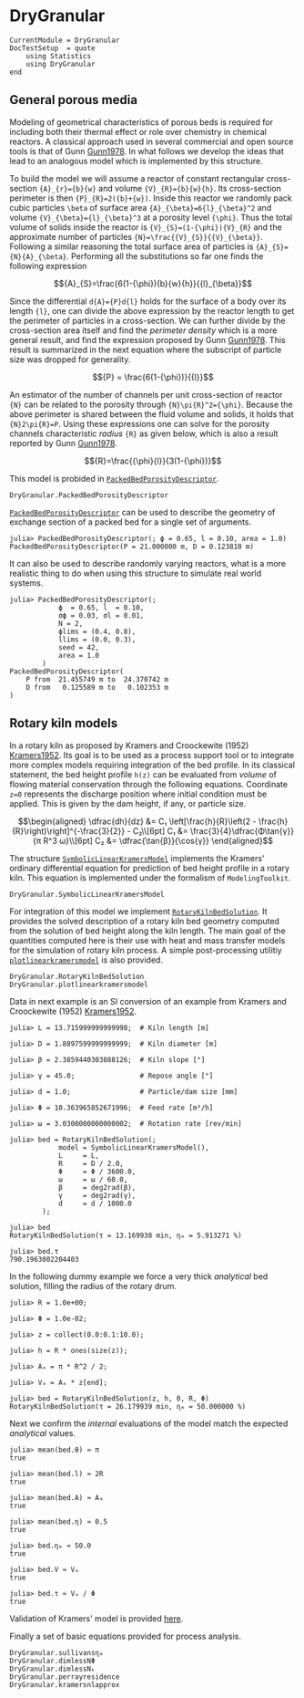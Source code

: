 # DryGranular

```@meta
CurrentModule = DryGranular
DocTestSetup  = quote
    using Statistics
    using DryGranular
end
```

## General porous media

Modeling of geometrical characteristics of porous beds is required for including
both their thermal effect or role over chemistry in chemical reactors. A
classical approach used in several commercial and open source tools is that of
Gunn [Gunn1978](@cite). In what follows we develop the ideas that lead to an
analogous model which is implemented by this structure.

To build the model we will assume a reactor of constant rectangular
cross-section ``{A}_{r}={b}{w}`` and volume ``{V}_{R}={b}{w}{h}``. Its
cross-section perimeter is then ``{P}_{R}=2({b}+{w})``. Inside this reactor we
randomly pack cubic particles ``\beta`` of surface area
``{A}_{\beta}=6{l}_{\beta}^2`` and volume ``{V}_{\beta}={l}_{\beta}^3`` at a
porosity level ``{\phi}``. Thus the total volume of solids inside the reactor is
``{V}_{S}=(1-{\phi}){V}_{R}`` and the approximate number of particles
``{N}=\frac{{V}_{S}}{{V}_{\beta}}``. Following a similar reasoning the total
surface area of particles is ``{A}_{S}={N}{A}_{\beta}``. Performing all the
substitutions so far one finds the following expression

```math
{A}_{S}=\frac{6(1-{\phi}){b}{w}{h}}{{l}_{\beta}}
```

Since the differential ``d{A}={P}d{l}`` holds for the surface of a body over its
length ``{l}``, one can divide the above expression by the reactor length to get
the perimeter of particles in a cross-section. We can further divide by the
cross-section area itself and find the *perimeter density* which is a more
general result, and find the expression proposed by Gunn [Gunn1978](@cite). This
result is summarized in the next equation where the subscript of particle size
was dropped for generality.

```math
{P} = \frac{6(1-{\phi})}{{l}}
```

An estimator of the number of channels per unit cross-section of reactor ``{N}``
can be related to the porosity through ``{N}\pi{R}^2={\phi}``. Because the above
perimeter is shared between the fluid volume and solids, it holds that
``{N}2\pi{R}=P``. Using these expressions one can solve for the porosity
channels characteristic *radius* ``{R}`` as given below, which is also a result
reported by Gunn [Gunn1978](@cite).

```math
{R}=\frac{{\phi}{l}}{3(1-{\phi})}
```

This model is probided in [`PackedBedPorosityDescriptor`](@ref).

```@docs
DryGranular.PackedBedPorosityDescriptor
```

[`PackedBedPorosityDescriptor`](@ref) can be used to describe the geometry of
exchange section of a packed bed for a single set of arguments.

```jldoctest
julia> PackedBedPorosityDescriptor(; ϕ = 0.65, l = 0.10, area = 1.0)
PackedBedPorosityDescriptor(P = 21.000000 m, D = 0.123810 m)
```

It can also be used to describe randomly varying reactors, what is a more
realistic thing to do when using this structure to simulate real world systems.

```jldoctest
julia> PackedBedPorosityDescriptor(;
            ϕ  = 0.65, l  = 0.10,
            σϕ = 0.03, σl = 0.01,
            N = 2,
            ϕlims = (0.4, 0.8),
            llims = (0.0, 0.3),
            seed = 42,
            area = 1.0
        )
PackedBedPorosityDescriptor(
    P from  21.455749 m to  24.370742 m
    D from   0.125589 m to   0.102353 m
)
```

## Rotary kiln models

In a rotary kiln as proposed by Kramers and Croockewite (1952)
[Kramers1952](@cite). Its goal is to be used as a process support tool or to
integrate more complex models requiring integration of the bed profile. In its
classical statement, the bed height profile ``h(z)`` can be evaluated from
*volume* of flowing material conservation through the following equations.
Coordinate ``z=0`` represents the discharge position where initial condition
must be applied. This is given by the dam height, if any, or particle size.

```math
\begin{aligned}
\dfrac{dh}{dz} &= C₁ \left[\frac{h}{R}\left(2 - \frac{h}{R}\right)\right]^{-\frac{3}{2}} - C₂\\[6pt]
C₁             &= \frac{3}{4}\dfrac{Φ\tan{γ}}{π R^3 ω}\\[6pt]
C₂             &= \dfrac{\tan{β}}{\cos{γ}}
\end{aligned}
```

The structure [`SymbolicLinearKramersModel`](@ref) implements the Kramers'
ordinary differential equation for prediction of bed height profile in a rotary
kiln. This equation is implemented under the formalism of `ModelingToolkit`.

```@docs
DryGranular.SymbolicLinearKramersModel
```


For integration of this model we implement [`RotaryKilnBedSolution`](@ref). It
provides the solved description of a rotary kiln bed geometry computed from the
solution of bed height along the kiln length. The main goal of the quantities
computed here is their use with heat and mass transfer models for the simulation
of rotary kiln process. A simple post-processing utilitiy
[`plotlinearkramersmodel`](@ref) is also provided.

```@docs
DryGranular.RotaryKilnBedSolution
DryGranular.plotlinearkramersmodel
```

Data in next example is an SI conversion of an example from Kramers and
Croockewite (1952) [Kramers1952](@cite).

```jldoctest
julia> L = 13.715999999999998;  # Kiln length [m]

julia> D = 1.8897599999999999;  # Kiln diameter [m]

julia> β = 2.3859440303888126;  # Kiln slope [°]

julia> γ = 45.0;                # Repose angle [°]

julia> d = 1.0;                 # Particle/dam size [mm]

julia> Φ = 10.363965852671996;  # Feed rate [m³/h]

julia> ω = 3.0300000000000002;  # Rotation rate [rev/min]

julia> bed = RotaryKilnBedSolution(;
            model = SymbolicLinearKramersModel(),
            L     = L,
            R     = D / 2.0,
            Φ     = Φ / 3600.0,
            ω     = ω / 60.0,
            β     = deg2rad(β),
            γ     = deg2rad(γ),
            d     = d / 1000.0
        );

julia> bed
RotaryKilnBedSolution(τ = 13.169938 min, ηₘ = 5.913271 %)

julia> bed.τ
790.1963002204403
```

In the following dummy example we force a very thick *analytical* bed solution,
filling the radius of the rotary drum. 

```jldoctest dummy-1
julia> R = 1.0e+00;

julia> Φ = 1.0e-02;

julia> z = collect(0.0:0.1:10.0);

julia> h = R * ones(size(z));

julia> Aₐ = π * R^2 / 2;

julia> Vₐ = Aₐ * z[end];

julia> bed = RotaryKilnBedSolution(z, h, 0, R, Φ)
RotaryKilnBedSolution(τ = 26.179939 min, ηₘ = 50.000000 %)
```

Next we confirm the *internal* evaluations of the model match the expected *analytical* values.

```jldoctest dummy-1
julia> mean(bed.θ) ≈ π
true

julia> mean(bed.l) ≈ 2R
true

julia> mean(bed.A) ≈ Aₐ
true

julia> mean(bed.η) ≈ 0.5
true

julia> bed.ηₘ ≈ 50.0
true

julia> bed.V ≈ Vₐ
true

julia> bed.τ ≈ Vₐ / Φ
true
```

Validation of Kramers' model is provided [here](kramers.md).

Finally a set of basic equations provided for process analysis.

```@docs
DryGranular.sullivansηₘ
DryGranular.dimlessNΦ
DryGranular.dimlessNₖ
DryGranular.perrayresidence
DryGranular.kramersnlapprox
```
